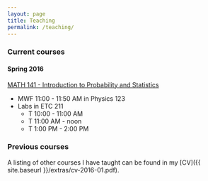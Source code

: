 ```yaml
---
layout: page
title: Teaching
permalink: /teaching/
---
```


### Current courses

#### Spring 2016

[MATH 141 - Introduction to Probability and Statistics](http://andrewpbray.github.io/math-141/)

- MWF 11:00 - 11:50 AM in Physics 123
- Labs in ETC 211
    * T 10:00 - 11:00 AM
    * T 11:00 AM - noon
    * T 1:00 PM - 2:00 PM
    
### Previous courses

A listing of other courses I have taught can be found in my [CV]({{ site.baseurl }}/extras/cv-2016-01.pdf).